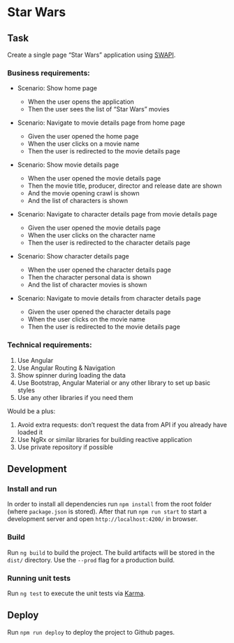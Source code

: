# Star Wars

## Task
Create a single page “Star Wars” application using [SWAPI](https://swapi.co/). 

### Business requirements: 
* Scenario: Show home page 
  * When the user opens the application 
  * Then the user sees the list of “Star Wars” movies
 
* Scenario: Navigate to movie details page from home page 
  * Given the user opened the home page 
  * When the user clicks on a movie name 
  * Then the user is redirected to the movie details page 

* Scenario: Show movie details page 
  * When the user opened the movie details page 
  * Then the movie title, producer, director and release date are shown 
  * And the movie opening crawl is shown 
  * And the list of characters is shown 

* Scenario: Navigate to character details page from movie details page 
  * Given the user opened the movie details page 
  * When the user clicks on the character name 
  * Then the user is redirected to the character details page 

* Scenario: Show character details page 
  * When the user opened the character details page 
  * Then the character personal data is shown 
  * And the list of character movies is shown 

* Scenario: Navigate to movie details from character details page 
  * Given the user opened the character details page 
  * When the user clicks on the movie name 
  * Then the user is redirected to the movie details page 
  
### Technical requirements: 
1. Use Angular 
2. Use Angular Routing & Navigation 
3. Show spinner during loading the data 
4. Use Bootstrap, Angular Material or any other library to set up basic styles 
5. Use any other libraries if you need them 

Would be a plus: 
1. Avoid extra requests: don’t request the data from API if you already have loaded it 
2. Use NgRx or similar libraries for building reactive application 
3. Use private repository if possible


## Development
### Install and run

In order to install all dependencies run `npm install` from the root folder (where `package.json` is stored).
After that run `npm run start` to start a development server and open `http://localhost:4200/` in browser.

### Build

Run `ng build` to build the project. The build artifacts will be stored in the `dist/` directory. Use the `--prod` flag for a production build.

### Running unit tests

Run `ng test` to execute the unit tests via [Karma](https://karma-runner.github.io).

## Deploy

Run `npm run deploy` to deploy the project to Github pages.
